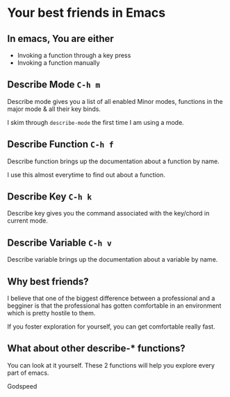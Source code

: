 # Your best friends in Emacs

## In emacs, You are either
- Invoking a function through a key press
- Invoking a function manually

## Describe Mode `C-h m`
Describe mode gives you a list of all enabled Minor modes, functions in the major mode & all their key binds.

I skim through `describe-mode` the first time I am using a mode. 

## Describe Function `C-h f`
Describe function brings up the documentation about a function by name.

I use this almost everytime to find out about a function.

## Describe Key `C-h k`
Describe key gives you the command associated with the key/chord in current mode.

## Describe Variable `C-h v`
Describe variable brings up the documentation about a variable by name.

## Why best friends?
I believe that one of the biggest difference between a professional and a begginer is that the professional has gotten comfortable in an environment which is pretty hostile to them.

If you foster exploration for yourself, you can get comfortable really fast. 

## What about other describe-* functions?
You can look at it yourself. These 2 functions will help you explore every part of emacs.

Godspeed
